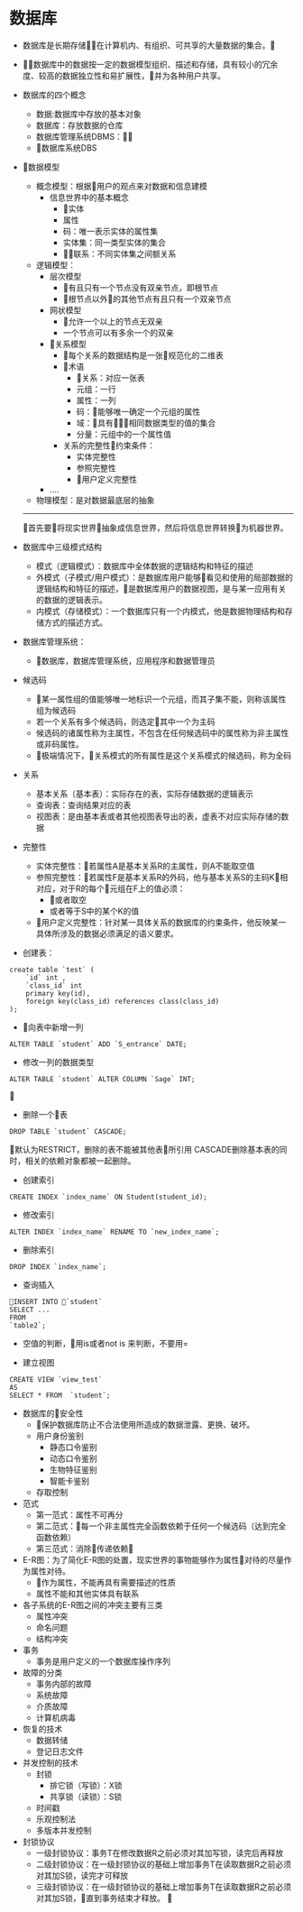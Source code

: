 
# 数据库

- 数据库是长期存储在计算机内、有组织、可共享的大量数据的集合。
- 数据库中的数据按一定的数据模型组织、描述和存储，具有较小的冗余度、较高的数据独立性和易扩展性，并为各种用户共享。
- 数据库的四个概念
    * 数据:数据库中存放的基本对象
    * 数据库：存放数据的仓库
    * 数据库管理系统DBMS：
    * 数据库系统DBS
- 数据模型
    * 概念模型：根据用户的观点来对数据和信息建模
        * 信息世界中的基本概念
            - 实体
            - 属性
            - 码：唯一表示实体的属性集
            - 实体集：同一类型实体的集合
            - 联系：不同实体集之间额关系
    * 逻辑模型：
        * 层次模型
            - 有且只有一个节点没有双亲节点，即根节点
            - 根节点以外的其他节点有且只有一个双亲节点
        * 网状模型
            - 允许一个以上的节点无双亲
            - 一个节点可以有多余一个的双亲
        * 关系模型
            - 每个关系的数据结构是一张规范化的二维表
            - 术语
                - 关系：对应一张表
                - 元组：一行
                - 属性：一列
                - 码：能够唯一确定一个元组的属性
                - 域：具有相同数据类型的值的集合
                - 分量：元组中的一个属性值
            - 关系的完整性约束条件：
                - 实体完整性
                - 参照完整性
                - 用户定义完整性
        * ....
    * 物理模型：是对数据最底层的抽象
    ---
    首先要将现实世界抽象成信息世界，然后将信息世界转换为机器世界。
- 数据库中三级模式结构
    - 模式（逻辑模式）：数据库中全体数据的逻辑结构和特征的描述
    - 外模式（子模式/用户模式）：是数据库用户能够看见和使用的局部数据的逻辑结构和特征的描述，是数据库用户的数据视图，是与某一应用有关的数据的逻辑表示。
    - 内模式（存储模式）：一个数据库只有一个内模式，他是数据物理结构和存储方式的描述方式。
- 数据库管理系统：
    - 数据库，数据库管理系统，应用程序和数据管理员

- 候选码
    * 某一属性组的值能够唯一地标识一个元组，而其子集不能，则称该属性组为候选码
    * 若一个关系有多个候选码，则选定其中一个为主码
    * 候选码的诸属性称为主属性，不包含在任何候选码中的属性称为非主属性或非码属性。
    * 极端情况下，关系模式的所有属性是这个关系模式的候选码，称为全码
- 关系
    * 基本关系（基本表）：实际存在的表，实际存储数据的逻辑表示
    * 查询表：查询结果对应的表
    * 视图表：是由基本表或者其他视图表导出的表，虚表不对应实际存储的数据
- 完整性
    * 实体完整性：若属性A是基本关系R的主属性，则A不能取空值
    * 参照完整性：若属性F是基本关系R的外码，他与基本关系S的主码K相对应，对于R的每个元组在F上的值必须：
        * 或者取空 
        * 或者等于S中的某个K的值
    * 用户定义完整性：针对某一具体关系的数据库的约束条件，他反映某一具体所涉及的数据必须满足的语义要求。
- 创建表：
```
create table `test` (
    `id` int ,
    `class_id` int
    primary key(id),
    foreign key(class_id) references class(class_id)
);
```

- 向表中新增一列
```
ALTER TABLE `student` ADD `S_entrance` DATE; 
```
- 修改一列的数据类型
```
ALTER TABLE `student` ALTER COLUMN `Sage` INT;
```

- 删除一个表
```
DROP TABLE `student` CASCADE;
```
默认为RESTRICT，删除的表不能被其他表所引用
CASCADE删除基本表的同时，相关的依赖对象都被一起删除。
- 创建索引
```
CREATE INDEX `index_name` ON Student(student_id);
```

- 修改索引
```
ALTER INDEX `index_name` RENAME TO `new_index_name`;
```
- 删除索引
```
DROP INDEX `index_name`;
```
- 查询插入
```
INSERT INTO `student` 
SELECT ...
FROM 
`table2`;
```
- 空值的判断，用is或者not is 来判断，不要用=

- 建立视图
```
CREATE VIEW `view_test`
AS
SELECT * FROM  `student`;
```
- 数据库的安全性
    - 保护数据库防止不合法使用所造成的数据泄露、更换、破坏。
    - 用户身份鉴别
        - 静态口令鉴别
        - 动态口令鉴别
        - 生物特征鉴别
        - 智能卡鉴别
    - 存取控制
- 范式
    - 第一范式：属性不可再分
    - 第二范式：每一个非主属性完全函数依赖于任何一个候选码（达到完全函数依赖）
    - 第三范式：消除传递依赖
- E-R图：为了简化E-R图的处置，现实世界的事物能够作为属性对待的尽量作为属性对待。
    - 作为属性，不能再具有需要描述的性质
    - 属性不能和其他实体具有联系
- 各子系统的E-R图之间的冲突主要有三类
    - 属性冲突
    - 命名问题
    - 结构冲突
- 事务
    - 事务是用户定义的一个数据库操作序列
- 故障的分类
    - 事务内部的故障
    - 系统故障
    - 介质故障
    - 计算机病毒
- 恢复的技术
    - 数据转储
    - 登记日志文件
- 并发控制的技术
    - 封锁
        * 排它锁（写锁）：X锁
        * 共享锁（读锁）：S锁
    - 时间戳
    - 乐观控制法
    - 多版本并发控制
- 封锁协议
    - 一级封锁协议：事务T在修改数据R之前必须对其加写锁，读完后再释放
    - 二级封锁协议：在一级封锁协议的基础上增加事务T在读取数据R之前必须对其加S锁，读完才可释放
    - 三级封锁协议：在一级封锁协议的基础上增加事务T在读取数据R之前必须对其加S锁，直到事务结束才释放。
    
